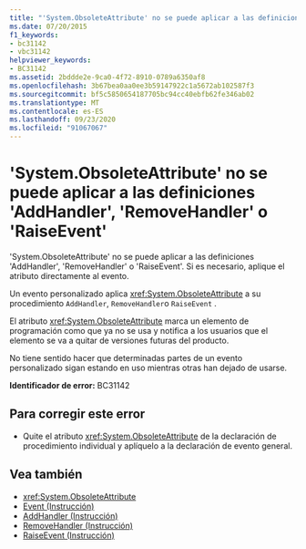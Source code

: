 ```yaml
---
title: "'System.ObsoleteAttribute' no se puede aplicar a las definiciones 'AddHandler', 'RemoveHandler' o 'RaiseEvent'"
ms.date: 07/20/2015
f1_keywords:
- bc31142
- vbc31142
helpviewer_keywords:
- BC31142
ms.assetid: 2bddde2e-9ca0-4f72-8910-0789a6350af8
ms.openlocfilehash: 3b67bea0aa0ee3b59147922c1a5672ab102587f3
ms.sourcegitcommit: bf5c5850654187705bc94cc40ebfb62fe346ab02
ms.translationtype: MT
ms.contentlocale: es-ES
ms.lasthandoff: 09/23/2020
ms.locfileid: "91067067"
---
```

# <a name="systemobsoleteattribute-cannot-be-applied-to-the-addhandler-removehandler-or-raiseevent-definitions"></a>'System.ObsoleteAttribute' no se puede aplicar a las definiciones 'AddHandler', 'RemoveHandler' o 'RaiseEvent'

'System.ObsoleteAttribute' no se puede aplicar a las definiciones 'AddHandler', 'RemoveHandler' o 'RaiseEvent'. Si es necesario, aplique el atributo directamente al evento.  
  
 Un evento personalizado aplica <xref:System.ObsoleteAttribute> a su procedimiento `AddHandler`, `RemoveHandler`o `RaiseEvent` .  
  
 El atributo <xref:System.ObsoleteAttribute> marca un elemento de programación como que ya no se usa y notifica a los usuarios que el elemento se va a quitar de versiones futuras del producto.  
  
 No tiene sentido hacer que determinadas partes de un evento personalizado sigan estando en uso mientras otras han dejado de usarse.  
  
 **Identificador de error:** BC31142  
  
## <a name="to-correct-this-error"></a>Para corregir este error  
  
- Quite el atributo <xref:System.ObsoleteAttribute> de la declaración de procedimiento individual y aplíquelo a la declaración de evento general.  
  
## <a name="see-also"></a>Vea también

- <xref:System.ObsoleteAttribute>
- [Event (Instrucción)](../language-reference/statements/event-statement.md)
- [AddHandler (Instrucción)](../language-reference/statements/addhandler-statement.md)
- [RemoveHandler (Instrucción)](../language-reference/statements/removehandler-statement.md)
- [RaiseEvent (Instrucción)](../language-reference/statements/raiseevent-statement.md)
